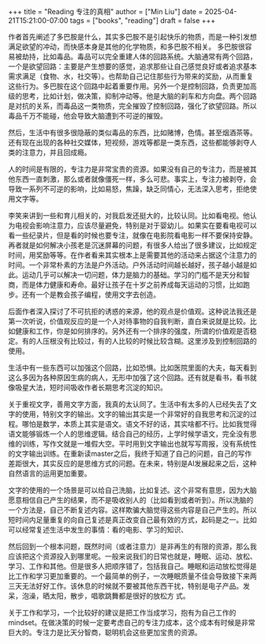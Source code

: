 +++
title = "Reading 专注的真相"
author = ["Min Liu"]
date = 2025-04-21T15:21:00-07:00
tags = ["books", "reading"]
draft = false
+++

作者首先阐述了多巴胺是什么，其实多巴胺不是引起快乐的物质，而是一种引发想满足欲望的冲动，而快感本身是其他的化学物质，和多巴胺不相关。
多巴胺很容易被劫持，比如毒品。毒品可以完全重建人体的回路系统。大脑通常有两个回路，一个是欲望回路：主要是产生想要的感觉，追求那些让自己感觉良好或者追求基本需求满足（食物、水，社交等）。也帮助自己记住那些行为带来的奖励，从而重复这些行为。多巴胺在这个回路中起着重要作用。另外一个是控制回路，负责更加高级的思考，比如计划，做决策，抑制冲动等。他是大脑的刹车和方向盘。两个回路是对抗的关系，而毒品这一类物质，完全摧毁了控制回路，强化了欲望回路。所以毒品千万不能碰，他会导致大脑遭到不可逆的摧毁。

然后，生活中有很多很隐蔽的类似毒品的东西，比如赌博，色情。甚至烟酒茶等。还有现在出现的各种社交媒体，短视频，游戏等都是一类东西，这些都能够剥夺人类的注意力，并且回成瘾。

人的时间是有限的，专注力是非常宝贵的资源。如果没有自己的专注力，而是被其他东西一直刺激，那么或者就像僵死一样，多么可悲。事实上，专注力被剥夺，会导致一系列不可逆的影响，比如易怒，焦躁，缺乏同情心，无法深入思考，拒绝使用文字等。

李笑来讲到一些和育儿相关的，对我启发还挺大的，比较认同。比如看电视。他认为电视会影响注意力，应该尽量避免，特别是对于婴幼儿。如果实在要看电视可以看一些纪录片，但是看的时候也要专注，就像在电影院看电影一样不要保持安静。
再者就是如何解决小孩老是沉迷屏幕的问题，有很多人给出了很多建议，比如规定时间，用奖励等等。在作者看来其实根本上是需要其他的活动来占据这个注意力的时间。一个非常朴素的方法是户外活动。户外活动时间越长越好，孩子越小越是如此。运动几乎可以解决一切问题，体力是脑力的基础。学习的门槛不是天分和智商，而是体力健康和寿命。最好让孩子在十岁之前养成每天运动的习惯，比如跑步。还有一个是教会孩子编程，使用文字去创造。

后面作者深入探讨了不可抗拒的诱惑的来源，他的观点是价值观。这种说法我还是第一次听说，价值观反应的是一个人对待事物的自我判断，直白来说就是比较。比如健康和工作，你是如何排序的。另外还有一个排序的强度，所谓的价值观是否稳定。有的人压根没有比较过，有的人比较的时候比较含糊。这里涉及到控制回路的使用。

生活中有一些东西可以加强这个回路，比如恐惧。比如医院里面的大夫，每天看到这么多因为各种原因生病的病人，无形中加强了这个回路。还有就是看书，看书就像吸星大法，短时间吸收作者长期思考沉淀的知识。

关于重视文字，善用文字方面，我真的太认同了。生活中有太多的人已经失去了文字的使用，特别文字的输出。文字的输出其实是一个非常好的自我思考和沉淀的过程。哪怕是数学，本质上其实是语文。语文不好的话，其实啥都不行。比如我觉得语文能够锻炼一个人的思维逻辑。结合自己的经历，上学时候学语文，完全没有思维的训练，写作文就是一堆假大空。平时用到文字输出也就写写周报，没有系统性的文字输出训练。在重新读master之后，我终于知道了自己的问题，自己的写作差距很大，其实反应的是思维方式的问题。在未来，特别是AI发展起来之后，这种自然语言的运用更加重要。

文字的使用的一个场景是可以给自己洗脑，比如复述。这个非常有意思，因为大脑愿意相信自己产生的结果，而不是吸收别人的（比如看到或者听到）。所以洗脑的一个方法是，自己不断复述内容。这样欺骗大脑觉得这些内容是自己产生的。所以短时间内足量重复的向自己复述是真正改变自己最有效的方式，起码是之一。比如可以经常复述生活中发生的事情：看的电影、学习的知识、

然后回到一个根本问题，既然时间（或者注意力）是非再生的有限的资源，那么我应该把这个资源投入到哪里呢。一般来说我们的日常也就是，睡眠、运动、放松、学习、工作和其他。但是很多人把顺序错了，包括我自己。睡眠和运动放松觉得是比工作和学习更加重要的。一个最简单的例子，一次睡眠质量不佳会导致接下来两三天无法好好工作。该休息的时候就不要被其他东西干扰，特别是电子产品。发呆，泡澡，晒太阳，散步，唱歌跳舞都是很好的放松方
式。

关于工作和学习，一个比较好的建议是把工作当成学习，抱有为自己工作的mindset。在做决策的时候一定要考虑自己的专注力成本，这个成本有时候是非常巨大的。专注力是比天分智商，聪明机会这些更加宝贵的资源。
